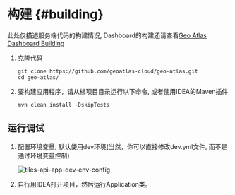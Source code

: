 # 构建 {#building}

此处仅描述服务端代码的构建情况, Dashboard的构建还请查看[Geo Atlas Dashboard Building](/guide/dashboard-building)

1. 克隆代码
    ```shell
    git clone https://github.com/geoatlas-cloud/geo-atlas.git
    cd geo-atlas/
    ```
2. 要构建应用程序，请从根项目目录运行以下命令, 或者使用IDEA的Maven插件

    ```shell
    mvn clean install -DskipTests
    ```

## 运行调试

1. 配置环境变量, 默认使用dev环境(当然，你可以直接修改dev.yml文件, 而不是通过环境变量控制)

   ![tiles-api-app-dev-env-config](https://zhou-fuyi.github.io/picx-images-hosting/tiles-api-app-dev-env-config.49152iqvfa.webp)

2. 自行用IDEA打开项目，然后运行Application类。

